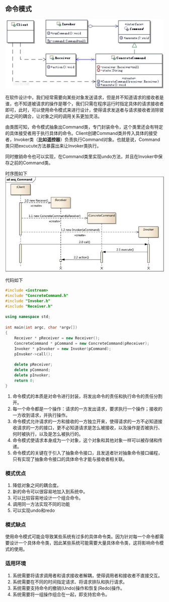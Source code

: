 ## 命令模式

![](image/command.jpg)


在软件设计中，我们经常需要向某些对象发送请求，但是并不知道请求的接收者是谁，也不知道被请求的操作是哪个，我们只需在程序运行时指定具体的请求接收者即可，此时，可以使用命令模式来进行设计，使得请求发送者与请求接收者消除彼此之间的耦合，让对象之间的调用关系更加灵活。

由类图可知，命令模式抽象出Command类，专门封装命令，这个类里还会有特定的具体接受者用于执行具体的命令。Client创建Command类并传入具体的接受者，Invoker类（**比如遥控器**）负责执行Command对象。也就是说，Command类只把excucute方法暴露出来让Invoker类执行。

同时撤销命令也可以实现，在Command类里实现undo方法，并且在Invoker中保存之前的Command类。


时序图如下
![](image/seq_command.jpg)

代码如下
``` c++
#include <iostream>
#include "ConcreteCommand.h"
#include "Invoker.h"
#include "Receiver.h"

using namespace std;

int main(int argc, char *argv[])
{
	Receiver * pReceiver = new Receiver();
	ConcreteCommand * pCommand = new ConcreteCommand(pReceiver);
	Invoker * pInvoker = new Invoker(pCommand);
	pInvoker->call();
	
	delete pReceiver;
	delete pCommand;
	delete pInvoker;
	return 0;
}
```

>
1. 命令模式的本质是对命令进行封装，将发出命令的责任和执行命令的责任分割开。
2. 每一个命令都是一个操作：请求的一方发出请求，要求执行一个操作；接收的一方收到请求，并执行操作。
3. 命令模式允许请求的一方和接收的一方独立开来，使得请求的一方不必知道接收请求的一方的接口，更不必知道请求是怎么被接收，以及操作是否被执行、何时被执行，以及是怎么被执行的。
4. 命令模式使请求本身成为一个对象，这个对象和其他对象一样可以被存储和传递。
5. 命令模式的关键在于引入了抽象命令接口，且发送者针对抽象命令接口编程，只有实现了抽象命令接口的具体命令才能与接收者相关联。

### 模式优点
1. 降低对象之间的耦合度。
2. 新的命令可以很容易地加入到系统中。
3. 可以比较容易地设计一个组合命令。
4. 调用同一方法实现不同的功能
5. 可以实现undo和redo

### 模式缺点
使用命令模式可能会导致某些系统有过多的具体命令类。因为针对每一个命令都需要设计一个具体命令类，因此某些系统可能需要大量具体命令类，这将影响命令模式的使用。

### 适用环境
1. 系统需要将请求调用者和请求接收者解耦，使得调用者和接收者不直接交互。
2. 系统需要在不同的时间指定请求、将请求排队和执行请求。
3. 系统需要支持命令的撤销(Undo)操作和恢复(Redo)操作。
4. 系统需要将一组操作组合在一起，即支持宏命令。